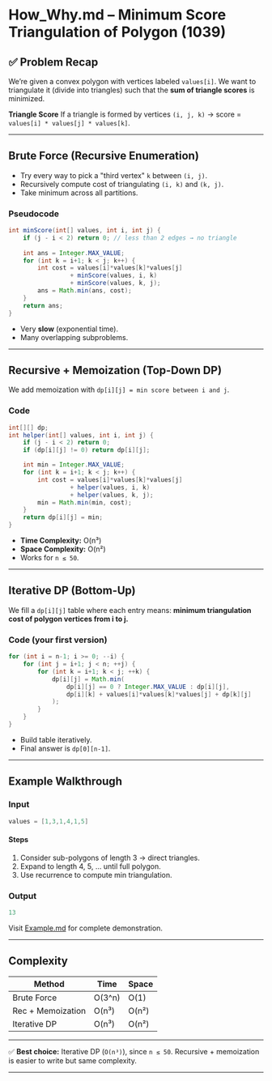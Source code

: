 # How_Why.md – Minimum Score Triangulation of Polygon (1039)

## ✅ Problem Recap

We’re given a convex polygon with vertices labeled `values[i]`.
We want to triangulate it (divide into triangles) such that the **sum of triangle scores** is minimized.

**Triangle Score**
If a triangle is formed by vertices `(i, j, k)` → score = `values[i] * values[j] * values[k]`.

---

## Brute Force (Recursive Enumeration)

* Try every way to pick a "third vertex" `k` between `(i, j)`.
* Recursively compute cost of triangulating `(i, k)` and `(k, j)`.
* Take minimum across all partitions.

### Pseudocode

```java
int minScore(int[] values, int i, int j) {
    if (j - i < 2) return 0; // less than 2 edges → no triangle
    
    int ans = Integer.MAX_VALUE;
    for (int k = i+1; k < j; k++) {
        int cost = values[i]*values[k]*values[j]
                 + minScore(values, i, k)
                 + minScore(values, k, j);
        ans = Math.min(ans, cost);
    }
    return ans;
}
```

* Very **slow** (exponential time).
* Many overlapping subproblems.

---

## Recursive + Memoization (Top-Down DP)

We add memoization with `dp[i][j] = min score between i and j`.

### Code

```java
int[][] dp;
int helper(int[] values, int i, int j) {
    if (j - i < 2) return 0;
    if (dp[i][j] != 0) return dp[i][j];

    int min = Integer.MAX_VALUE;
    for (int k = i+1; k < j; k++) {
        int cost = values[i]*values[k]*values[j]
                 + helper(values, i, k)
                 + helper(values, k, j);
        min = Math.min(min, cost);
    }
    return dp[i][j] = min;
}
```

* **Time Complexity:** O(n³)
* **Space Complexity:** O(n²)
* Works for `n ≤ 50`.

---

## Iterative DP (Bottom-Up)

We fill a `dp[i][j]` table where each entry means:
**minimum triangulation cost of polygon vertices from i to j.**

### Code (your first version)

```java
for (int i = n-1; i >= 0; --i) {
    for (int j = i+1; j < n; ++j) {
        for (int k = i+1; k < j; ++k) {
            dp[i][j] = Math.min(
                dp[i][j] == 0 ? Integer.MAX_VALUE : dp[i][j],
                dp[i][k] + values[i]*values[k]*values[j] + dp[k][j]
            );
        }
    }
}
```

* Build table iteratively.
* Final answer is `dp[0][n-1]`.

---

## Example Walkthrough

### Input

```c
values = [1,3,1,4,1,5]
```

#### Steps

1. Consider sub-polygons of length 3 → direct triangles.
2. Expand to length 4, 5, … until full polygon.
3. Use recurrence to compute min triangulation.

### Output

```c
13
```

Visit [Example.md](.\Example.md) for complete demonstration.

---

## Complexity

| Method            | Time   | Space |
| ----------------- | ------ | ----- |
| Brute Force       | O(3^n) | O(1)  |
| Rec + Memoization | O(n³)  | O(n²) |
| Iterative DP      | O(n³)  | O(n²) |

---

✅ **Best choice:** Iterative DP (`O(n³)`), since `n ≤ 50`.
Recursive + memoization is easier to write but same complexity.

---
